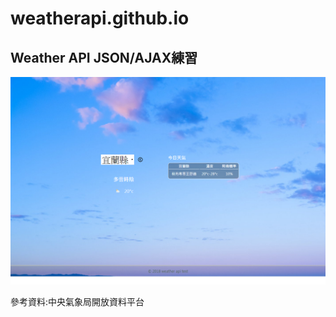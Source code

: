 # weatherapi.github.io

## Weather API JSON/AJAX練習


![image](https://github.com/sara05132002/weatherapi.github.io/blob/master/sara05132002.github.io_weatherapi.github.io_%20(1).png)


參考資料:中央氣象局開放資料平台
